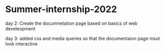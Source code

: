 # Summer-internship-2022

day 2: Create the documnetation page based on basics of web develeopment

day 3: added css and media queries so that the documentaion page msut look interactive
